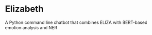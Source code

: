 # Elizabeth
A Python command line chatbot that combines ELIZA with BERT-based emotion analysis and NER
